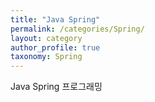 ```yaml
---
title: "Java Spring"
permalink: /categories/Spring/
layout: category
author_profile: true
taxonomy: Spring
---
```

Java Spring 프로그래밍